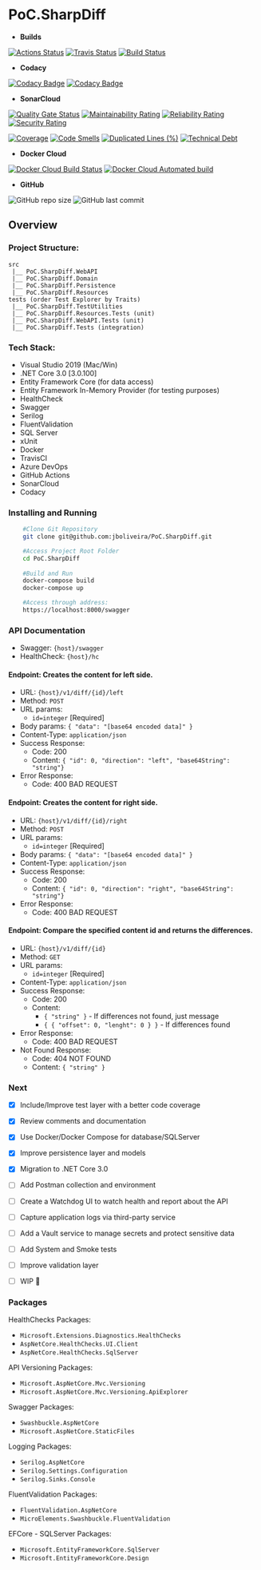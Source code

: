 # PoC.SharpDiff

- **Builds**

[![Actions Status](https://github.com/jboliveira/PoC.SharpDiff/workflows/Build/badge.svg)](https://github.com/jboliveira/PoC.SharpDiff/actions)
[![Travis Status](https://img.shields.io/travis/com/jboliveira/PoC.SharpDiff?label=Build&logo=travis&logoColor=%23FFF)](https://travis-ci.com/jboliveira/PoC.SharpDiff)
[![Build Status](https://buenocode.visualstudio.com/PoC.SharpDiff/_apis/build/status/jboliveira.PoC.SharpDiff?branchName=master)](https://buenocode.visualstudio.com/PoC.SharpDiff/_build/latest?definitionId=8&branchName=master)

- **Codacy**

[![Codacy Badge](https://api.codacy.com/project/badge/Grade/aea87107017c4c3b8d52b760b32970be)](https://www.codacy.com/app/jader.oliveira/PoC.SharpDiff?utm_source=github.com&amp;utm_medium=referral&amp;utm_content=jboliveira/PoC.SharpDiff&amp;utm_campaign=Badge_Grade)
[![Codacy Badge](https://api.codacy.com/project/badge/Coverage/aea87107017c4c3b8d52b760b32970be)](https://www.codacy.com/app/jader.oliveira/PoC.SharpDiff?utm_source=github.com&amp;utm_medium=referral&amp;utm_content=jboliveira/PoC.SharpDiff&amp;utm_campaign=Badge_Coverage)

- **SonarCloud**

[![Quality Gate Status](https://sonarcloud.io/api/project_badges/measure?project=jboliveira_PoC.SharpDiff&metric=alert_status)](https://sonarcloud.io/dashboard?id=jboliveira_PoC.SharpDiff)
[![Maintainability Rating](https://sonarcloud.io/api/project_badges/measure?project=jboliveira_PoC.SharpDiff&metric=sqale_rating)](https://sonarcloud.io/dashboard?id=jboliveira_PoC.SharpDiff)
[![Reliability Rating](https://sonarcloud.io/api/project_badges/measure?project=jboliveira_PoC.SharpDiff&metric=reliability_rating)](https://sonarcloud.io/dashboard?id=jboliveira_PoC.SharpDiff)
[![Security Rating](https://sonarcloud.io/api/project_badges/measure?project=jboliveira_PoC.SharpDiff&metric=security_rating)](https://sonarcloud.io/dashboard?id=jboliveira_PoC.SharpDiff)

[![Coverage](https://sonarcloud.io/api/project_badges/measure?project=jboliveira_PoC.SharpDiff&metric=coverage)](https://sonarcloud.io/dashboard?id=jboliveira_PoC.SharpDiff)
[![Code Smells](https://sonarcloud.io/api/project_badges/measure?project=jboliveira_PoC.SharpDiff&metric=code_smells)](https://sonarcloud.io/dashboard?id=jboliveira_PoC.SharpDiff)
[![Duplicated Lines (%)](https://sonarcloud.io/api/project_badges/measure?project=jboliveira_PoC.SharpDiff&metric=duplicated_lines_density)](https://sonarcloud.io/dashboard?id=jboliveira_PoC.SharpDiff)
[![Technical Debt](https://sonarcloud.io/api/project_badges/measure?project=jboliveira_PoC.SharpDiff&metric=sqale_index)](https://sonarcloud.io/dashboard?id=jboliveira_PoC.SharpDiff)

- **Docker Cloud**

[![Docker Cloud Build Status](https://img.shields.io/docker/cloud/build/jbuenoliveira/dockerhub.svg)](https://cloud.docker.com/repository/docker/jbuenoliveira/dockerhub/builds)
[![Docker Cloud Automated build](https://img.shields.io/docker/cloud/automated/jbuenoliveira/dockerhub.svg)](https://cloud.docker.com/repository/docker/jbuenoliveira/dockerhub/builds)

- **GitHub**

![GitHub repo size](https://img.shields.io/github/repo-size/jboliveira/PoC.SharpDiff.svg)
![GitHub last commit](https://img.shields.io/github/last-commit/jboliveira/PoC.SharpDiff.svg)


## Overview


### Project Structure:

```
src
 |__ PoC.SharpDiff.WebAPI
 |__ PoC.SharpDiff.Domain
 |__ PoC.SharpDiff.Persistence
 |__ PoC.SharpDiff.Resources
tests (order Test Explorer by Traits)
 |__ PoC.SharpDiff.TestUtilities
 |__ PoC.SharpDiff.Resources.Tests (unit)
 |__ PoC.SharpDiff.WebAPI.Tests (unit)
 |__ PoC.SharpDiff.Tests (integration)
```


### Tech Stack:

- Visual Studio 2019 (Mac/Win)
- .NET Core 3.0 [3.0.100]
- Entity Framework Core (for data access)
- Entity Framework In-Memory Provider (for testing purposes)
- HealthCheck
- Swagger
- Serilog
- FluentValidation
- SQL Server
- xUnit
- Docker
- TravisCI
- Azure DevOps
- GitHub Actions
- SonarCloud
- Codacy

### Installing and Running

```sh
    #Clone Git Repository
    git clone git@github.com:jboliveira/PoC.SharpDiff.git

    #Access Project Root Folder
    cd PoC.SharpDiff
    
    #Build and Run
    docker-compose build
    docker-compose up

    #Access through address:
    https://localhost:8000/swagger
```


### API Documentation

- Swagger: `{host}/swagger`
- HealthCheck: `{host}/hc`


#### Endpoint: Creates the content for left side.
- URL: `{host}/v1/diff/{id}/left`
- Method: `POST`
- URL params:
    - `id=integer` [Required]
- Body params: `{ "data": "[base64 encoded data]" }`
- Content-Type: `application/json`
- Success Response:
    - Code: 200 
    - Content: `{ "id": 0, "direction": "left", "base64String": "string"}`
- Error Response:
    - Code: 400 BAD REQUEST
    
    
#### Endpoint: Creates the content for right side.
- URL: `{host}/v1/diff/{id}/right`
- Method: `POST`
- URL params:
    - `id=integer` [Required]
- Body params: `{ "data": "[base64 encoded data]" }`
- Content-Type: `application/json`
- Success Response:
    - Code: 200 
    - Content: `{ "id": 0, "direction": "right", "base64String": "string"}`
- Error Response:
    - Code: 400 BAD REQUEST
    
    
#### Endpoint: Compare the specified content id and returns the differences.
- URL: `{host}/v1/diff/{id}`
- Method: `GET`
- URL params:
    - `id=integer` [Required]
- Content-Type: `application/json`
- Success Response:
    - Code: 200 
    - Content: 
        - `{ "string" }` - If differences not found, just message
        - `{ { "offset": 0, "lenght": 0 } }` - If differences found
- Error Response:
    - Code: 400 BAD REQUEST
- Not Found Response:
    - Code: 404 NOT FOUND
    - Content: `{ "string" }`


### Next

- [x] Include/Improve test layer with a better code coverage
- [x] Review comments and documentation
- [x] Use Docker/Docker Compose for database/SQLServer
- [x] Improve persistence layer and models
- [x] Migration to .NET Core 3.0
- [ ] Add Postman collection and environment
- [ ] Create a Watchdog UI to watch health and report about the API
- [ ] Capture application logs via third-party service
- [ ] Add a Vault service to manage secrets and protect sensitive data
- [ ] Add System and Smoke tests
- [ ] Improve validation layer
- [ ] WIP :rocket:


### Packages

HealthChecks Packages:
- `Microsoft.Extensions.Diagnostics.HealthChecks`
- `AspNetCore.HealthChecks.UI.Client`
- `AspNetCore.HealthChecks.SqlServer`

API Versioning Packages: 
- `Microsoft.AspNetCore.Mvc.Versioning`
- `Microsoft.AspNetCore.Mvc.Versioning.ApiExplorer`

Swagger Packages:
- `Swashbuckle.AspNetCore`
- `Microsoft.AspNetCore.StaticFiles`

Logging Packages:
- `Serilog.AspNetCore`
- `Serilog.Settings.Configuration`
- `Serilog.Sinks.Console`

FluentValidation Packages:
- `FluentValidation.AspNetCore`
- `MicroElements.Swashbuckle.FluentValidation`

EFCore - SQLServer Packages:
- `Microsoft.EntityFrameworkCore.SqlServer`
- `Microsoft.EntityFrameworkCore.Design`


[//]: #
   [VS2019]: <https://visualstudio.microsoft.com/vs/>
